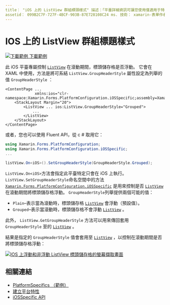 ```yaml
---
title： "iOS 上的 ListView 群組標頭樣式" 描述：「平臺詳細資訊可讓您使用僅適用于特定平臺的功能，而不需執行自訂轉譯器或效果。 本文說明如何使用 iOS 平臺特定的來控制在滾動期間，ListView 標頭儲存格是否浮動。
assetid： 099B2C7F-727F-4BCF-903B-87E728108C24 ms. 技術： xamarin-表單作者： davidbritch ms. author： dabritch ms. 日期：10/24/2018 否-loc： [ Xamarin.Forms ， Xamarin.Essentials ]
---
```


# <a name="listview-group-header-style-on-ios"></a>IOS 上的 ListView 群組標題樣式

[![下載範例 ](~/media/shared/download.png) 下載範例](https://docs.microsoft.com/samples/xamarin/xamarin-forms-samples/userinterface-platformspecifics)

此 iOS 平臺專屬控制 [`ListView`](xref:Xamarin.Forms.ListView) 在滾動期間，標頭儲存格是否浮動。 它會在 XAML 中使用，方法是將可系結 `ListView.GroupHeaderStyle` 屬性設定為列舉的值 `GroupHeaderStyle` ：

```xaml
<ContentPage ...
             xmlns:ios="clr-namespace:Xamarin.Forms.PlatformConfiguration.iOSSpecific;assembly=Xamarin.Forms.Core">
    <StackLayout Margin="20">
        <ListView ... ios:ListView.GroupHeaderStyle="Grouped">
            ...
        </ListView>
    </StackLayout>
</ContentPage>
```

或者，您也可以使用 Fluent API，從 c # 取用它：

```csharp
using Xamarin.Forms.PlatformConfiguration;
using Xamarin.Forms.PlatformConfiguration.iOSSpecific;
...

listView.On<iOS>().SetGroupHeaderStyle(GroupHeaderStyle.Grouped);
```

`ListView.On<iOS>`方法會指定此平臺特定只會在 iOS 上執行。 `ListView.SetGroupHeaderStyle`命名空間中的方法 [`Xamarin.Forms.PlatformConfiguration.iOSSpecific`](xref:Xamarin.Forms.PlatformConfiguration.iOSSpecific) 是用來控制是否 [`ListView`](xref:Xamarin.Forms.ListView) 在滾動期間將標頭儲存格浮動。 `GroupHeaderStyle`列舉提供兩個可能的值：

- `Plain`–表示當為滾動時，標頭儲存格 [`ListView`](xref:Xamarin.Forms.ListView) 會浮動（預設值）。
- `Grouped`–表示當滾動時，標頭儲存格不會浮動 [`ListView`](xref:Xamarin.Forms.ListView) 。

此外， `ListView.GetGroupHeaderStyle` 方法可以用來傳回套用 `GroupHeaderStyle` 至的 [`ListView`](xref:Xamarin.Forms.ListView) 。

結果是指定的 `GroupHeaderStyle` 值會套用至 [`ListView`](xref:Xamarin.Forms.ListView) ，以控制在滾動期間是否將標頭儲存格浮動：

[![IOS 上浮動和非浮動 ListView 標頭儲存格的螢幕擷取畫面](listview-group-header-style-images/group-header-styles.png "具有浮動和非浮動標頭儲存格的 ListView")](listview-group-header-style-images/group-header-styles-large.png#lightbox "具有浮動和非浮動標頭儲存格的 ListView")

## <a name="related-links"></a>相關連結

- [PlatformSpecifics （範例）](https://docs.microsoft.com/samples/xamarin/xamarin-forms-samples/userinterface-platformspecifics)
- [建立平台特性](~/xamarin-forms/platform/platform-specifics/index.md#creating-platform-specifics)
- [iOSSpecific API](xref:Xamarin.Forms.PlatformConfiguration.iOSSpecific)
